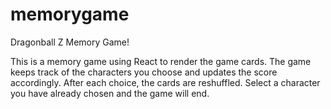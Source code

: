# memorygame

Dragonball Z Memory Game!

This is a memory game using React to render the game cards.  The game keeps
track of the characters you choose and updates the score accordingly.  After
each choice, the cards are reshuffled.  Select a character you have already
chosen and the game will end.
